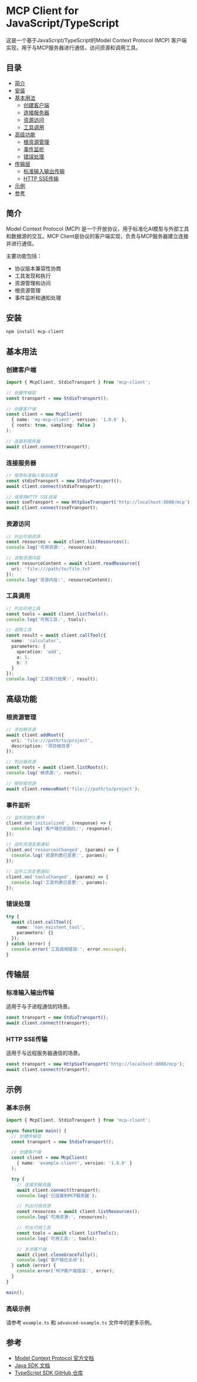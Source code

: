 # MCP Client for JavaScript/TypeScript

这是一个基于JavaScript/TypeScript的Model Context Protocol (MCP) 客户端实现，用于与MCP服务器进行通信，访问资源和调用工具。

## 目录

- [简介](#简介)
- [安装](#安装)
- [基本用法](#基本用法)
  - [创建客户端](#创建客户端)
  - [连接服务器](#连接服务器)
  - [资源访问](#资源访问)
  - [工具调用](#工具调用)
- [高级功能](#高级功能)
  - [根资源管理](#根资源管理)
  - [事件监听](#事件监听)
  - [错误处理](#错误处理)
- [传输层](#传输层)
  - [标准输入输出传输](#标准输入输出传输)
  - [HTTP SSE传输](#http-sse传输)
- [示例](#示例)
- [参考](#参考)

## 简介

Model Context Protocol (MCP) 是一个开放协议，用于标准化AI模型与外部工具和数据源的交互。MCP Client是协议的客户端实现，负责与MCP服务器建立连接并进行通信。

主要功能包括：

- 协议版本兼容性协商
- 工具发现和执行
- 资源管理和访问
- 根资源管理
- 事件监听和通知处理

## 安装

```bash
npm install mcp-client
```

## 基本用法

### 创建客户端

```typescript
import { McpClient, StdioTransport } from 'mcp-client';

// 创建传输层
const transport = new StdioTransport();

// 创建客户端
const client = new McpClient(
  { name: 'my-mcp-client', version: '1.0.0' },
  { roots: true, sampling: false }
);

// 连接到服务器
await client.connect(transport);
```

### 连接服务器

```typescript
// 使用标准输入输出连接
const stdioTransport = new StdioTransport();
await client.connect(stdioTransport);

// 或使用HTTP SSE连接
const sseTransport = new HttpSseTransport('http://localhost:8080/mcp');
await client.connect(sseTransport);
```

### 资源访问

```typescript
// 列出可用资源
const resources = await client.listResources();
console.log('可用资源:', resources);

// 读取资源内容
const resourceContent = await client.readResource({ 
  uri: 'file:///path/to/file.txt' 
});
console.log('资源内容:', resourceContent);
```

### 工具调用

```typescript
// 列出可用工具
const tools = await client.listTools();
console.log('可用工具:', tools);

// 调用工具
const result = await client.callTool({
  name: 'calculator',
  parameters: {
    operation: 'add',
    a: 5,
    b: 3
  }
});
console.log('工具执行结果:', result);
```

## 高级功能

### 根资源管理

```typescript
// 添加根资源
await client.addRoot({
  uri: 'file:///path/to/project',
  description: '项目根目录'
});

// 列出根资源
const roots = await client.listRoots();
console.log('根资源:', roots);

// 移除根资源
await client.removeRoot('file:///path/to/project');
```

### 事件监听

```typescript
// 监听初始化事件
client.on('initialized', (response) => {
  console.log('客户端已初始化:', response);
});

// 监听资源变更通知
client.on('resourcesChanged', (params) => {
  console.log('资源列表已变更:', params);
});

// 监听工具变更通知
client.on('toolsChanged', (params) => {
  console.log('工具列表已变更:', params);
});
```

### 错误处理

```typescript
try {
  await client.callTool({
    name: 'non_existent_tool',
    parameters: {}
  });
} catch (error) {
  console.error('工具调用错误:', error.message);
}
```

## 传输层

### 标准输入输出传输

适用于与子进程通信的场景。

```typescript
const transport = new StdioTransport();
await client.connect(transport);
```

### HTTP SSE传输

适用于与远程服务器通信的场景。

```typescript
const transport = new HttpSseTransport('http://localhost:8080/mcp');
await client.connect(transport);
```

## 示例

### 基本示例

```typescript
import { McpClient, StdioTransport } from 'mcp-client';

async function main() {
  // 创建传输层
  const transport = new StdioTransport();

  // 创建客户端
  const client = new McpClient(
    { name: 'example-client', version: '1.0.0' }
  );

  try {
    // 连接到服务器
    await client.connect(transport);
    console.log('已连接到MCP服务器');

    // 列出可用资源
    const resources = await client.listResources();
    console.log('可用资源:', resources);

    // 列出可用工具
    const tools = await client.listTools();
    console.log('可用工具:', tools);

    // 关闭客户端
    await client.closeGracefully();
    console.log('客户端已关闭');
  } catch (error) {
    console.error('MCP客户端错误:', error);
  }
}

main();
```

### 高级示例

请参考 `example.ts` 和 `advanced-example.ts` 文件中的更多示例。

## 参考

- [Model Context Protocol 官方文档](https://modelcontextprotocol.io/)
- [Java SDK 文档](https://modelcontextprotocol.io/sdk/java/mcp-client)
- [TypeScript SDK GitHub 仓库](https://github.com/modelcontextprotocol/typescript-sdk) 